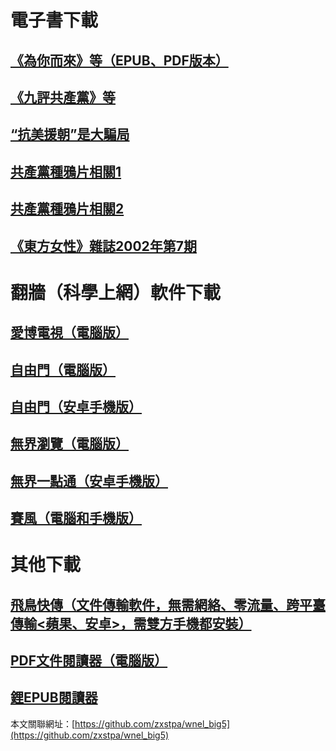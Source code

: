 # 電子書下載
## [**《為你而來》等（EPUB、PDF版本）**](https://github.com/zxstpa/wnel/files/5403617/wnel_big5.zip)
## [**《九評共產黨》等**](https://github.com/zxstpa/wnel/files/5332497/9p_big5.zip)
## [**“抗美援朝”是大騙局**](https://github.com/zxstpa/wnel/files/5432831/hanzhan.zip)
## [**共產黨種鴉片相關1**](https://github.com/zxstpa/wnel/files/5394769/yapian1.zip)
## [**共產黨種鴉片相關2**](https://github.com/zxstpa/wnel/files/5394772/yapian2.zip)
## [**《東方女性》雜誌2002年第7期**](https://github.com/zxstpa/wnel/files/5394906/DFNX-2002-7.zip)


# 翻牆（科學上網）軟件下載
## [**愛博電視（電腦版）**](https://github.com/zxstpa/wnel/files/4812881/Green_iPPOTV.zip)
## [**自由門（電腦版）**](https://github.com/zxstpa/wnel/files/4841991/fg786p.zip)
## [**自由門（安卓手機版）**](https://github.com/zxstpa/wnel/files/5394851/fgma43.zip)
## [**無界瀏覽（電腦版）**](https://github.com/zxstpa/wnel/files/4812782/u.zip)
## [**無界一點通（安卓手機版）**](https://github.com/zxstpa/wnel/files/4812890/um.zip)
## [**賽風（電腦和手機版）**](https://s3.amazonaws.com/psiphon/web/mjr4-p23r-puwl/zh/download.html#direct)

# 其他下載
## [**飛鳥快傳（文件傳輸軟件，無需網絡、零流量、跨平臺傳輸<蘋果、安卓>，需雙方手機都安裝）**](https://github.com/zxstpa/wnel/files/4862999/feiniaokc_v2.4_from1.zip)
## [**PDF文件閱讀器（電腦版）**](https://github.com/zxstpa/wnel/files/4867289/PDF.zip)
## [**鋰EPUB閱讀器**](https://github.com/zxstpa/wnel/files/4862984/Lithium_78.zip)

本文關聯網址：[https://github.com/zxstpa/wnel_big5](https://github.com/zxstpa/wnel_big5)
